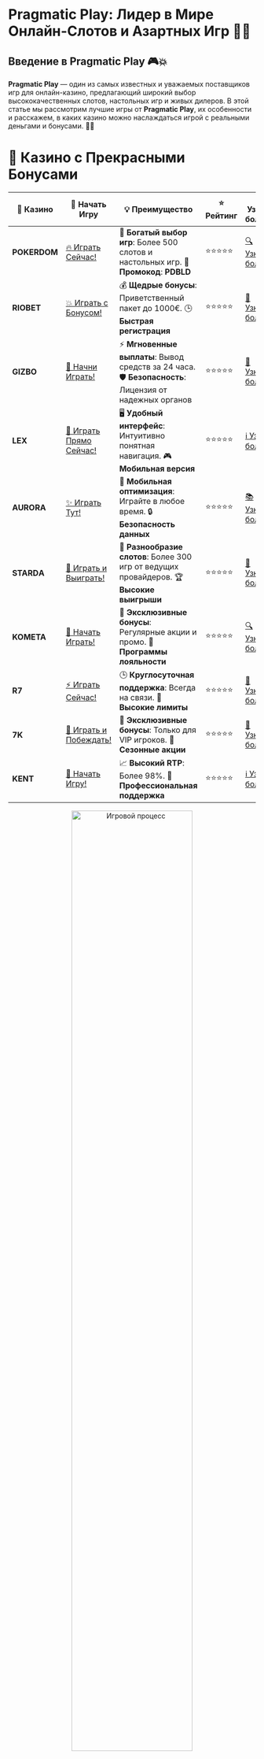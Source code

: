 # **Pragmatic Play: Лидер в Мире Онлайн-Слотов и Азартных Игр 🎰🌟**

## Введение в **Pragmatic Play** 🎮💥

**Pragmatic Play** — один из самых известных и уважаемых поставщиков игр для онлайн-казино, предлагающий широкий выбор высококачественных слотов, настольных игр и живых дилеров. В этой статье мы рассмотрим лучшие игры от **Pragmatic Play**, их особенности и расскажем, в каких казино можно наслаждаться игрой с реальными деньгами и бонусами. 🚀🎰

# 🌟 Казино с Прекрасными Бонусами

| 🎲 **Казино** | 🔗 **Начать Игру** | 💡 **Преимущество** | ⭐ **Рейтинг** | 🔗 **Узнать больше** | 🆕 **Новая информация** |
|--------------|---------------------|---------------------|----------------|----------------------|-------------------------|
| **POKERDOM**  | [🔥 Играть Сейчас!](https://brandplay.link/4k77v2yx) | 🎉 **Богатый выбор игр**: Более 500 слотов и настольных игр. 🎁 **Промокод**: **PDBLD** | ⭐⭐⭐⭐⭐ | [🔍 Узнать больше](https://brandplay.link/4k77v2yx) | 🏆 **Победители турниров** получают эксклюзивные подарки! |
| **RIOBET**    | [💥 Играть с Бонусом!](https://brandplay.link/7xBLTPyj) | 💰 **Щедрые бонусы**: Приветственный пакет до 1000€. 🕒 **Быстрая регистрация** | ⭐⭐⭐⭐⭐ | [📖 Узнать больше](https://brandplay.link/7xBLTPyj) | 💬 **Поддержка 24/7** для комфортной игры в любое время! |
| **GIZBO**     | [🚀 Начни Играть!](https://brandplay.link/bprXw4YV) | ⚡ **Мгновенные выплаты**: Вывод средств за 24 часа. 🛡️ **Безопасность**: Лицензия от надежных органов | ⭐⭐⭐⭐⭐ | [📝 Узнать больше](https://brandplay.link/bprXw4YV) | 🔒 **SSL-шифрование** для максимальной безопасности данных игроков. |
| **LEX**       | [💎 Играть Прямо Сейчас!](https://brandplay.link/zW4hdDFV) | 🖥️ **Удобный интерфейс**: Интуитивно понятная навигация. 🎮 **Мобильная версия** | ⭐⭐⭐⭐⭐ | [ℹ️ Узнать больше](https://brandplay.link/zW4hdDFV) | 📱 **Поддержка всех мобильных устройств** для удобства игры в любом месте. |
| **AURORA**    | [✨ Играть Тут!](https://10trafic-stat2.com/click/668546556bcc6313411604bd/6766/13032/subaccount) | 📱 **Мобильная оптимизация**: Играйте в любое время. 🔒 **Безопасность данных** | ⭐⭐⭐⭐⭐ | [📚 Узнать больше](https://10trafic-stat2.com/click/668546556bcc6313411604bd/6766/13032/subaccount) | 🌍 **Международная лицензия** на деятельность в разных странах. |
| **STARDА**    | [🎉 Играть и Выиграть!](https://brandplay.link/fB7xwRFL) | 🎰 **Разнообразие слотов**: Более 300 игр от ведущих провайдеров. 🏆 **Высокие выигрыши** | ⭐⭐⭐⭐⭐ | [🔎 Узнать больше](https://brandplay.link/fB7xwRFL) | 🎉 **Ежемесячные турниры** с крупными призами! |
| **KOMETA**    | [🎁 Начать Играть!](https://brandplay.link/8ZymQJV8) | 🎁 **Эксклюзивные бонусы**: Регулярные акции и промо. 🔄 **Программы лояльности** | ⭐⭐⭐⭐⭐ | [🔍 Узнать больше](https://brandplay.link/8ZymQJV8) | 🌟 **Персонализированные предложения** для долгосрочных игроков. |
| **R7**        | [⚡ Играть Сейчас!](https://brandplay.link/bMd3Yjsw) | 🕒 **Круглосуточная поддержка**: Всегда на связи. 💸 **Высокие лимиты** | ⭐⭐⭐⭐⭐ | [📖 Узнать больше](https://brandplay.link/bMd3Yjsw) | 🎯 **Рейтинг игроков** для лучших участников. |
| **7K**        | [🎯 Играть и Побеждать!](https://brandplay.link/BvQyFShp) | 🌟 **Эксклюзивные бонусы**: Только для VIP игроков. 🎉 **Сезонные акции** | ⭐⭐⭐⭐⭐ | [📝 Узнать больше](https://brandplay.link/BvQyFShp) | 🥇 **Особые привилегии** для постоянных игроков. |
| **KENT**      | [🔑 Начать Игру!](https://brandplay.link/Fv2WP3js) | 📈 **Высокий RTP**: Более 98%. 💼 **Профессиональная поддержка** | ⭐⭐⭐⭐⭐ | [ℹ️ Узнать больше](https://brandplay.link/Fv2WP3js) | 💬 **Поддержка на нескольких языках** для удобства игроков. |

<div align="center"> <img src="https://i.pinimg.com/originals/1d/b3/25/1db325483acbe642c6d4e6fdd73a4988.gif" alt="Игровой процесс" width="70%"> </div>
---

# 🚀 Быстрые Выигрыши и Поддержка

| 🎲 **Казино** | 🔗 **Начать Игру** | 💡 **Преимущество** | ⭐ **Рейтинг** | 🔗 **Узнать больше** | 🆕 **Новая информация** |
|--------------|---------------------|---------------------|----------------|----------------------|-------------------------|
| **GAMA**      | [🎯 Играть Прямо Сейчас!](https://brandplay.link/j6NMKsDz) | 🔍 **Интуитивный интерфейс**: Легкость использования. 🏅 **Престижные турниры** | ⭐⭐⭐⭐☆ | [🔎 Узнать больше](https://brandplay.link/j6NMKsDz) | 🏆 **Турниры с большими призами** каждый месяц. |
| **ONION**     | [💥 Играть и Выигрывать!](https://brandplay.link/zBGRVpQ9) | 🤑 **Низкие ставки**: Идеально для начинающих. 🔄 **Быстрые выводы** | ⭐⭐⭐⭐☆ | [🔍 Узнать больше](https://brandplay.link/zBGRVpQ9) | 🎮 **Казино для новичков** с простыми правилами. |
| **ЧЕМПИОН**   | [🏅 Играть в Турнире!](https://temon-gter.cfd/go/lRq?p80412p304504pcc44t17455) | 🏅 **Лояльная программа**: Награды за активность. 🎁 **Ежемесячные бонусы** | ⭐⭐⭐⭐☆ | [📖 Узнать больше](https://temon-gter.cfd/go/lRq?p80412p304504pcc44t17455) | 🥇 **Турниры и лояльность** — каждый шаг вознаграждается. |
| **VAVADA**    | [🚀 Играть Без Ожидания!](https://vavadapartner.pro/?promo=ea5c9275-6854-4505-94fc-95ab18221945-linkb2) | 🚀 **Быстрая регистрация**: Начните играть мгновенно. 🔐 **Безопасные транзакции** | ⭐⭐⭐⭐☆ | [📝 Узнать больше](https://vavadapartner.pro/?promo=ea5c9275-6854-4505-94fc-95ab18221945-linkb2) | 🏆 **Программа для новых игроков** с бонусами за регистрацию. |
| **FRIENDS**   | [🎉 Играть и Развлекаться!](https://gofriends.mba/linkb2) | 🤝 **Социальные игры**: Играйте с друзьями. 🌐 **Мультиплатформенность** | ⭐⭐⭐⭐☆ | [ℹ️ Узнать больше](https://gofriends.mba/linkb2) | 🎮 **Играйте с друзьями** и зарабатывайте бонусы за совместные действия. |
| **1WIN**      | [⚡ Играть и Выигрывать!](https://brandplay.link/smXVpBbG) | 🏆 **Спортивные ставки**: Широкий выбор видов спорта. 💵 **Высокие коэффициенты** | ⭐⭐⭐⭐☆ | [📚 Узнать больше](https://brandplay.link/smXVpBbG) | ⚽ **Бонусы на спортивные ставки** для активных игроков. |
| **DRIP**      | [💥 Играть Сразу!](https://drp-ircp01.com/c07e6a3db) | 🌐 **Инновационные игры**: Новейшие игровые технологии. 🛡️ **Высокая безопасность** | ⭐⭐⭐⭐☆ | [🔎 Узнать больше](https://drp-ircp01.com/c07e6a3db) | 🔧 **Инновационные функции** для удобства игры. |
| **JOYCASINO** | [🎰 Играть И Побеждать!](https://rpc30.call2me.pro/?/ru/registration?apkpop=0&partner=p24970p3291217pc98f) | 🎁 **Приятные бонусы**: Ежедневные акции и подарки. 🕹️ **Разнообразие игр** | ⭐⭐⭐⭐☆ | [🔍 Узнать больше](https://rpc30.call2me.pro/?/ru/registration?apkpop=0&partner=p24970p3291217pc98f) | 🎉 **Щедрые фриспины** для новых игроков. |
| **PLAYFORTUNA** | [🔥 Играть С Бонусом!](https://fortunapromo.net/alt/playfortuna/registration?0dc4a9362a71feb7e3f165fb8e766f70) | 🎉 **Регулярные акции**: Бонусы, фриспины и многое другое. 🏅 **Турниры** | ⭐⭐⭐⭐☆ | [📚 Узнать больше](https://fortunapromo.net/alt/playfortuna/registration?0dc4a9362a71feb7e3f165fb8e766f70) | 🎯 **Выгодные предложения** на популярные игры. |
| **SYKAA**     | [💸 Играть Сейчас!](https://s-two-way.com/?source=linkb2&pid=30697) | 💸 **Доступные ставки**: Идеально для новичков. 🎁 **Щедрые бонусы** | ⭐⭐⭐⭐☆ | [🔍 Узнать больше](https://s-two-way.com/?source=linkb2&pid=30697) | 💥 **Акции с большими бонусами** для новичков и опытных игроков. |

<div align="center"> <img src="https://schaeffers-cdn.s3.amazonaws.com/images/default-source/schaeffers-cdn-images/default-images/sectors/bigstock-casino-gambling-concept-with-f-369012793.jpg?sfvrsn=493ad806_4" alt="Игровой процесс" width="70%"> </div>
---

# 💸 Казино с Привлекательными Программами Лояльности

| 🎲 **Казино** | 🔗 **Начать Игру** | 💡 **Преимущество** | ⭐ **Рейтинг** | 🔗 **Узнать больше** | 🆕 **Новая информация** |
|--------------|---------------------|---------------------|----------------|----------------------|-------------------------|
| **KOMETA**    | [🎯 Начни Играть!](https://brandplay.link/8ZymQJV8) | 🎁 **Эксклюзивные бонусы**: Регулярные акции и промо. 🔄 **Программы лояльности** | ⭐⭐⭐⭐⭐ | [🔍 Узнать больше](https://brandplay.link/8ZymQJV8) | 🌟 **Персонализированные предложения** для долгосрочных игроков. |
| **1Xslots**   | [🏅 Играть Прямо Сейчас!](https://brandplay.link/hSB1khtr) | 🎉 **Множество акций**: Еженедельные бонусы и турниры. 🛡️ **Безопасность** | ⭐⭐⭐⭐⭐ | [📚 Узнать больше](https://brandplay.link/hSB1khtr) | 🏅 **Награды за активность**: участники программы лояльности получают специальные привилегии. |
| **R7**        | [🚀 Играть Сейчас!](https://brandplay.link/bMd3Yjsw) | 🕒 **Круглосуточная поддержка**: Всегда на связи. 💸 **Высокие лимиты** | ⭐⭐⭐⭐⭐ | [📖 Узнать больше](https://brandplay.link/bMd3Yjsw) | 💬 **VIP-поддержка** для постоянных игроков с приоритетом. |

<div align="center"> <img src="https://i.pinimg.com/originals/1d/b3/25/1db325483acbe642c6d4e6fdd73a4988.gif" alt="Игровой процесс" width="70%"> </div>
---

---

## Описание компании **Pragmatic Play** 🎯

**Pragmatic Play** — это известный разработчик программного обеспечения для онлайн-казино, который был основан в 2015 году и быстро занял ведущие позиции в индустрии азартных игр. Компания специализируется на создании инновационных и захватывающих игровых решений, включая слоты, рулетку, блекджек и другие популярные игры.

### Основные особенности **Pragmatic Play** 💡

1. **Широкий ассортимент игр**: **Pragmatic Play** предлагает более 200 игр, включая слоты, живые казино, карточные игры и игровые автоматы.
2. **Высокое качество графики и анимации**: Все игры от **Pragmatic Play** отличаются потрясающей графикой, плавными анимациями и захватывающими звуковыми эффектами.
3. **Инновационные механики и бонусы**: Каждый слот имеет уникальные функции, бонусные раунды, фриспины и другие элементы, которые делают игровой процесс захватывающим и прибыльным.
4. **Лицензии и безопасность**: Все игры **Pragmatic Play** лицензированы и сертифицированы в соответствии с требованиями международных регуляторов, что гарантирует честность и безопасность игры.

---

## Популярные игры от **Pragmatic Play** 🎮💸

### 1. **Sweet Bonanza** 🍭🎰

- **Тематика**: Сладости и фрукты.
- **Особенности**: Визуально яркая и красочная игра с уникальной механикой "Tumble", где символы исчезают, и новые появляются на их месте.
- **Бонусы**: Бесплатные вращения с множителями до 100x.

### 2. **Wolf Gold** 🌕🐺

- **Тематика**: Дикая природа Северной Америки.
- **Особенности**: 5 барабанов и 25 линий выплат. В игре присутствует бонусный раунд с джекпотами.
- **Бонусы**: Возможность выиграть до 2500x ставки с джекпотом и бесплатными вращениями.

### 3. **The Dog House** 🐶🏠

- **Тематика**: Домашние питомцы и собак.
- **Особенности**: Симпатичный и веселый слот с уникальной механикой замороженных символов, которые увеличивают шансы на большие выигрыши.
- **Бонусы**: Бесплатные вращения с фиксированными множителями.

### 4. **Gates of Olympus** 🏛️⚡

- **Тематика**: Древнегреческая мифология.
- **Особенности**: 6 барабанов и система "Pay Anywhere", где символы оплачиваются независимо от линии.
- **Бонусы**: Множители и бесплатные вращения с шансом на огромные выигрыши.

---

## Преимущества игр от **Pragmatic Play** 💎🎯

### 1. **Широкий выбор игр** 🎰🎲

**Pragmatic Play** выпускает множество игр, которые подходят как для новичков, так и для опытных игроков. От захватывающих видеослотов до популярных настольных игр и игр с живыми дилерами — каждый найдет что-то по своему вкусу.

### 2. **Игра с высокими выплатами** 💰💸

Многие игры от **Pragmatic Play** предлагают игрокам высокие RTP (возврат к игроку), что повышает вероятность выигрыша. Игры такие как **Sweet Bonanza** и **Gates of Olympus** предлагают множители и бонусы, которые могут привести к значительным выплатам.

### 3. **Мобильная совместимость** 📱💻

Все игры от **Pragmatic Play** оптимизированы для игры на мобильных устройствах, что позволяет наслаждаться любимыми слотами и азартными играми на ходу, где бы вы ни находились.

### 4. **Регулярные новинки и обновления** 🔄🌟

Компания регулярно выпускает новые игры, добавляя разнообразие в свой портфель и поддерживая интерес игроков. Это означает, что любители азартных игр всегда могут ожидать свежие и инновационные игровые автоматы.

---

## Как выбрать лучшее казино для игры в **Pragmatic Play**? 🎯🔑

### 1. **Лицензия и безопасность** 🔒

Важно выбирать только лицензированные онлайн-казино с хорошей репутацией. Игры от **Pragmatic Play** доступны в большинстве крупных и надежных казино, таких как **Pokerdom**, **Riobet**, **Gizbo** и другие.

### 2. **Бонусы и акции** 🎁💸

Многие казино предлагают привлекательные бонусы для новых игроков и регулярные акции для активных пользователей. Используйте бонусы для увеличения вашего игрового баланса и получения большего количества вращений в популярных слотах от **Pragmatic Play**.

### 3. **Методы пополнения и вывода средств** 💳💰

Выбирайте казино, которое поддерживает удобные для вас методы пополнения и вывода средств, будь то банковские карты, электронные кошельки или криптовалюты.

---

## Где играть в игры от **Pragmatic Play**? 🎰💎

### 1. **Pokerdom** 🏆

- **Лицензия**: Curacao
- **Методы пополнения и вывода**: Банковские карты, электронные кошельки, криптовалюты.
- **Особенности**: Широкий выбор слотов от **Pragmatic Play**, регулярные акции и бонусы для новых игроков.

#### Преимущества:
- Удобная навигация и множество игр.
- Быстрые выплаты и разнообразие методов пополнения.
- Доступность на мобильных устройствах.

---

### 2. **Riobet** 💎

- **Лицензия**: Malta Gaming Authority
- **Методы пополнения и вывода**: Visa, MasterCard, Skrill, Neteller.
- **Особенности**: Большой выбор игр от **Pragmatic Play**, а также специальные бонусы и фриспины.

#### Преимущества:
- Легкость в использовании и быстрые выплаты.
- Отличные бонусные предложения и программы лояльности.
- Мобильная версия казино для удобства игры на ходу.

---

### 3. **Gizbo** 🎉

- **Лицензия**: UK Gambling Commission
- **Методы пополнения и вывода**: Банковские карты, электронные кошельки.
- **Особенности**: Игры от **Pragmatic Play** с высоким RTP и регулярными бонусами.

#### Преимущества:
- Простой и понятный интерфейс.
- Высокий уровень безопасности и защита данных.
- Постоянные акции и бонусы для новых и опытных игроков.

---

### 4. **LEX** ✨

- **Лицензия**: Curacao eGaming
- **Методы пополнения и вывода**: PayPal, Visa, MasterCard.
- **Особенности**: Отличный выбор слотов и настольных игр от **Pragmatic Play**, а также поддержка криптовалют.

#### Преимущества:
- Доступные бонусы и акции для новых игроков.
- Простая и быстрая регистрация.
- Приятный интерфейс и множество игровых опций.

---

### 5. **Aurora** 🌟

- **Лицензия**: Malta Gaming Authority
- **Методы пополнения и вывода**: Skrill, Neteller, Visa.
- **Особенности**: Регулярные бонусы и фриспины для любимых слотов от **Pragmatic Play**.

#### Преимущества:
- Отличная поддержка клиентов и быстрые выплаты.
- Множество бонусных предложений и турниров.
- Идеально подходит для игры на мобильных устройствах.

---

## Заключение: Наслаждайтесь Играми от **Pragmatic Play** и Получайте Большие Выигрыши! 🎰💰

**Pragmatic Play** предлагает игрокам высококачественные слоты и игры с захватывающими механиками и большими выплатами. Выбирайте лучшие казино с играми от **Pragmatic Play**, используй бонусы и наслаждайтесь захватывающим игровым процессом! 🍀💸

---

## Часто задаваемые вопросы (FAQ) ❓📚

### 1. Что такое **Pragmatic Play**? 🎮

**Pragmatic Play** — это ведущий разработчик игр для онлайн-казино, специализирующийся на слота, настольных играх и играх с живыми дилерами.

### 2. Как выбрать лучшее казино для игры в игры от **Pragmatic Play**? 🎰

Важно выбирать лицензированные казино с хорошими отзывами, поддерживающими разнообразные методы пополнения и вывода средств.

### 3. Где играть в игры от **Pragmatic Play** с бонусами? 🎁

Лучшие онлайн-казино, такие как **Pokerdom**, **Riobet**, и **Gizbo**, предлагают привлекательные бонусы для новых игроков, а также широкий выбор игр от **Pragmatic Play**.

---

Желаем удачи и больших выигрышей с играми от **Pragmatic Play**! 🌟🎰
